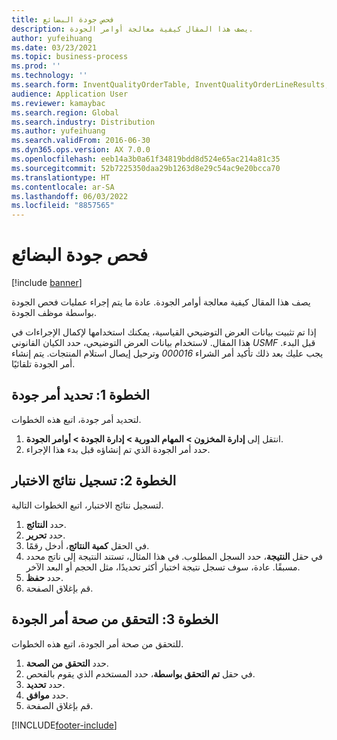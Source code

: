 ```yaml
---
title: فحص جودة البضائع
description: يصف هذا المقال كيفية معالجة أوامر الجودة.
author: yufeihuang
ms.date: 03/23/2021
ms.topic: business-process
ms.prod: ''
ms.technology: ''
ms.search.form: InventQualityOrderTable, InventQualityOrderLineResults, HcmWorkerLookUp
audience: Application User
ms.reviewer: kamaybac
ms.search.region: Global
ms.search.industry: Distribution
ms.author: yufeihuang
ms.search.validFrom: 2016-06-30
ms.dyn365.ops.version: AX 7.0.0
ms.openlocfilehash: eeb14a3b0a61f34819bdd8d524e65ac214a81c35
ms.sourcegitcommit: 52b7225350daa29b1263d8e29c54ac9e20bcca70
ms.translationtype: HT
ms.contentlocale: ar-SA
ms.lasthandoff: 06/03/2022
ms.locfileid: "8857565"
---
```

# <a name="inspect-the-quality-of-goods"></a>فحص جودة البضائع

[!include [banner](../../includes/banner.md)]

يصف هذا المقال كيفية معالجة أوامر الجودة. عادة ما يتم إجراء عمليات فحص الجودة بواسطة موظف الجودة.

إذا تم تثبيت بيانات العرض التوضيحي القياسية، يمكنك استخدامها لإكمال الإجراءات في هذا المقال. لاستخدام بيانات العرض التوضيحي، حدد الكيان القانوني *USMF* قبل البدء. يجب عليك بعد ذلك تأكيد أمر الشراء *000016* وترحيل إيصال استلام المنتجات. يتم إنشاء أمر الجودة تلقائيًا.

## <a name="step-1-select-a-quality-order"></a>الخطوة 1: تحديد أمر جودة

لتحديد أمر جودة، اتبع هذه الخطوات.

1. انتقل إلى‬ **‏‫إدارة المخزون \> المهام الدورية‬ \> إدارة الجودة \> أوامر الجودة**.
1. حدد أمر الجودة الذي تم إنشاؤه قبل بدء هذا الإجراء.

## <a name="step-2-record-test-results"></a>الخطوة 2: تسجيل نتائج الاختبار

لتسجيل نتائج الاختبار، اتبع الخطوات التالية.

1. حدد **النتائج**.
1. حدد **تحرير**.
1. في الحقل **كمية النتائج‬**، أدخل رقمًا.
1. في حقل **النتيجة**، حدد السجل المطلوب. في هذا المثال، تستند النتيجة إلى ناتج محدد مسبقًا. عادة، سوف تسجل نتيجة اختبار أكثر تحديدًا، مثل الحجم أو البعد الآخر.
1. حدد **حفظ**.
1. قم بإغلاق الصفحة.

## <a name="step-3-validate-the-quality-order"></a>الخطوة 3: التحقق من صحة أمر الجودة

للتحقق من صحة أمر الجودة، اتبع هذه الخطوات.

1. حدد **التحقق من الصحة**.
1. في حقل **تم التحقق بواسطة**، حدد المستخدم الذي يقوم بالفحص.
1. حدد **تحديد**.
1. حدد **موافق**.
1. قم بإغلاق الصفحة.

[!INCLUDE[footer-include](../../../includes/footer-banner.md)]
